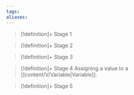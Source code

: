 ```yaml
---
tags:
aliases:
---
```


> [!definition]+ Stage 1
>

> [!definition]+ Stage 2
>

> [!definition]+ Stage 3
>

> [!definition]+ Stage 4
> Assigning a value to a [[content/V/Variable|Variable]].

> [!definition]+ Stage 5
>



